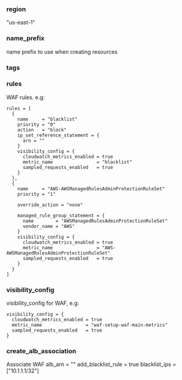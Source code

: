 ### region
"us-east-1"

### name_prefix
name prefix to use when creating resources

### tags

### rules 
WAF rules. e.g:
```hcl
rules = [
  {
    name     = "blacklist"
    priority = "0"
    action   = "block"
    ip_set_reference_statement = {
      arn = ""
    }
    visibility_config = {
      cloudwatch_metrics_enabled = true
      metric_name                = "blacklist"
      sampled_requests_enabled   = true
    }
  },
  {
    name     = "AWS-AWSManagedRulesAdminProtectionRuleSet"
    priority = "1"

    override_action = "none"

    managed_rule_group_statement = {
      name        = "AWSManagedRulesAdminProtectionRuleSet"
      vendor_name = "AWS"
    }
    visibility_config = {
      cloudwatch_metrics_enabled = true
      metric_name                = "AWS-AWSManagedRulesAdminProtectionRuleSet"
      sampled_requests_enabled   = true
    }
  }
]
```

### visibility_config
visibility_config for WAF, e.g:
```hcl
visibility_config = {
  cloudwatch_metrics_enabled = true
  metric_name                = "waf-setup-waf-main-metrics"
  sampled_requests_enabled   = true
}
```

### create_alb_association
Associate WAF
alb_arn                = ""
add_blacklist_rule     = true
blacklist_ips          = ["10.1.1.1/32"]